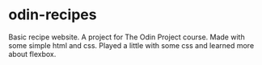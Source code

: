 # odin-recipes
Basic recipe website.
A project for The Odin Project course. Made with some simple html and css. Played a little with some css and learned more about flexbox.